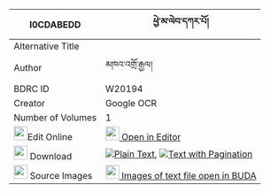 |I0CDABEDD|ཕྱེ་མ་ལེབ་དཀར་པོ། 
| --- | --- 
|Alternative Title |
|Author| མཁའ་འགྲོ་རྒྱལ།
|BDRC ID | W20194
|Creator | Google OCR
|Number of Volumes| 1
|<img width="25" src="https://img.icons8.com/color/25/000000/edit-property.png">Edit Online| [<img width="25" src="https://avatars.githubusercontent.com/u/45091458?s=200&v=4"> Open in Editor](http://editor.openpecha.org/I0CDABEDD)
|<img width="25" src="https://img.icons8.com/fluent/48/000000/download-2.png"/>  Download | [![](https://img.icons8.com/color/20/000000/txt.png)Plain Text](https://github.com/Openpecha/I0CDABEDD/releases/download/v1/chemaleb_karpo_plain_I0CDABEDD.zip), [![](https://img.icons8.com/color/20/000000/txt.png)Text with Pagination](https://github.com/Openpecha/I0CDABEDD/releases/download/v1/chemaleb_karpo_pages_I0CDABEDD.zip)
|<img width="25" src="https://img.icons8.com/plasticine/100/000000/pictures-folder.png"/>  Source Images | [<img width="25" src="https://library.bdrc.io/icons/BUDA-small.svg"> Images of text file open in BUDA](https://library.bdrc.io/show/bdr:W20194)